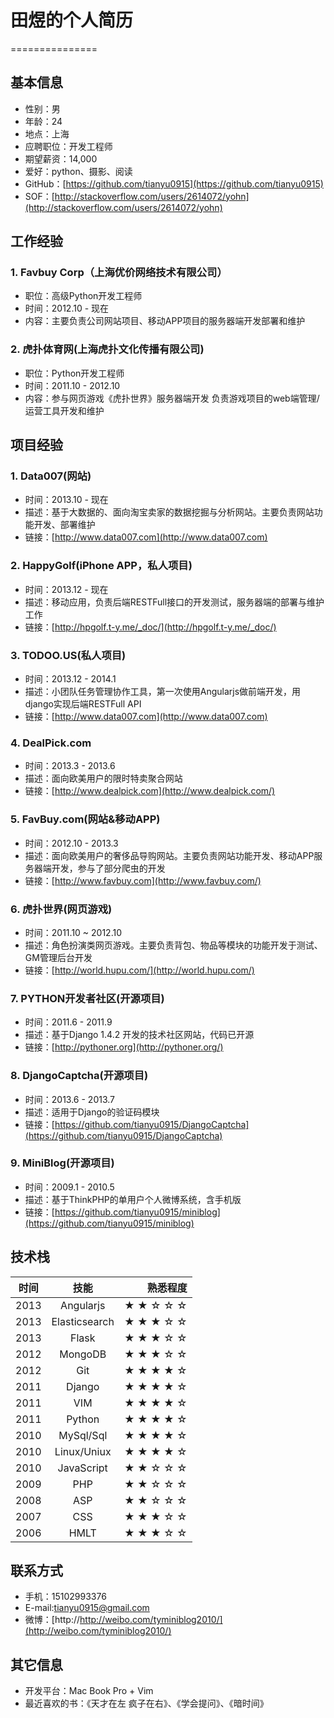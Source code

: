 # 田煜的个人简历
===============

## 基本信息

* 性别：男
* 年龄：24
* 地点：上海
* 应聘职位：开发工程师
* 期望薪资：14,000
* 爱好：python、摄影、阅读
* GitHub：[https://github.com/tianyu0915](https://github.com/tianyu0915)
* SOF：[http://stackoverflow.com/users/2614072/yohn](http://stackoverflow.com/users/2614072/yohn)

## 工作经验

### 1. Favbuy Corp（上海优价网络技术有限公司）
* 职位：高级Python开发工程师
* 时间：2012.10 - 现在
* 内容：主要负责公司网站项目、移动APP项目的服务器端开发部署和维护

### 2. 虎扑体育网(上海虎扑文化传播有限公司)
* 职位：Python开发工程师
* 时间：2011.10 - 2012.10
* 内容：参与网页游戏《虎扑世界》服务器端开发
负责游戏项目的web端管理/运营工具开发和维护

## 项目经验

### 1.  Data007(网站)
* 时间：2013.10 - 现在
* 描述：基于大数据的、面向淘宝卖家的数据挖掘与分析网站。主要负责网站功能开发、部署维护 
* 链接：[http://www.data007.com](http://www.data007.com)

### 2. HappyGolf(iPhone APP，私人项目)
* 时间：2013.12 - 现在
* 描述：移动应用，负责后端RESTFull接口的开发测试，服务器端的部署与维护工作
* 链接：[http://hpgolf.t-y.me/_doc/](http://hpgolf.t-y.me/_doc/)

### 3. TODOO.US(私人项目)
* 时间：2013.12  - 2014.1
* 描述：小团队任务管理协作工具，第一次使用Angularjs做前端开发，用django实现后端RESTFull API
* 链接：[http://www.data007.com](http://www.data007.com)

### 4. DealPick.com
* 时间：2013.3 - 2013.6
* 描述：面向欧美用户的限时特卖聚合网站
* 链接：[http://www.dealpick.com](http://www.dealpick.com/)

### 5. FavBuy.com(网站&移动APP)
* 时间：2012.10 - 2013.3
* 描述：面向欧美用户的奢侈品导购网站。主要负责网站功能开发、移动APP服务器端开发，参与了部分爬虫的开发 
* 链接：[http://www.favbuy.com](http://www.favbuy.com/)

### 6. 虎扑世界(网页游戏)
* 时间：2011.10 ~ 2012.10
* 描述：角色扮演类网页游戏。主要负责背包、物品等模块的功能开发于测试、GM管理后台开发 
* 链接：[http://world.hupu.com/](http://world.hupu.com/)

### 7. PYTHON开发者社区(开源项目)
* 时间：2011.6 - 2011.9
* 描述：基于Django 1.4.2 开发的技术社区网站，代码已开源 
* 链接：[http://pythoner.org](http://pythoner.org/)

### 8. DjangoCaptcha(开源项目)
* 时间：2013.6 - 2013.7
* 描述：适用于Django的验证码模块 
* 链接：[https://github.com/tianyu0915/DjangoCaptcha](https://github.com/tianyu0915/DjangoCaptcha)

### 9. MiniBlog(开源项目)
* 时间：2009.1 - 2010.5
* 描述：基于ThinkPHP的单用户个人微博系统，含手机版 
* 链接：[https://github.com/tianyu0915/miniblog](https://github.com/tianyu0915/miniblog)

## 技术栈

|  时间         | 技能             | 熟悉程度  |
| ------------- |:-------------:   | -----:    |
|  2013         | Angularjs        | ★ ★ ☆ ☆ ☆ |
|  2013         | Elasticsearch    | ★ ★ ★ ☆ ☆
|  2013         | Flask            | ★ ★ ★ ☆ ☆
|  2012         | MongoDB          | ★ ★ ★ ☆ ☆
|  2012         | Git              | ★ ★ ★ ★ ☆
|  2011         | Django           | ★ ★ ★ ★ ☆
|  2011         | VIM              | ★ ★ ★ ★ ☆
|  2011         | Python           | ★ ★ ★ ★ ☆
|  2010         | MySql/Sql        | ★ ★ ★ ★ ☆
|  2010         | Linux/Uniux      | ★ ★ ★ ★ ☆ 
|  2010         | JavaScript       | ★ ★ ☆ ☆ ☆
|  2009         | PHP              | ★ ★ ☆ ☆ ☆
|  2008         | ASP              | ★ ★ ☆ ☆ ☆
|  2007         | CSS              | ★ ★ ★ ☆ ☆
|  2006         | HMLT             | ★ ★ ★ ☆ ☆

## 联系方式

* 手机：15102993376
* E-mail:tianyu0915@gmail.com
* 微博：[http://http://weibo.com/tyminiblog2010/](http://weibo.com/tyminiblog2010/)

## 其它信息

* 开发平台：Mac Book Pro + Vim
* 最近喜欢的书：《天才在左 疯子在右》、《学会提问》、《暗时间》
